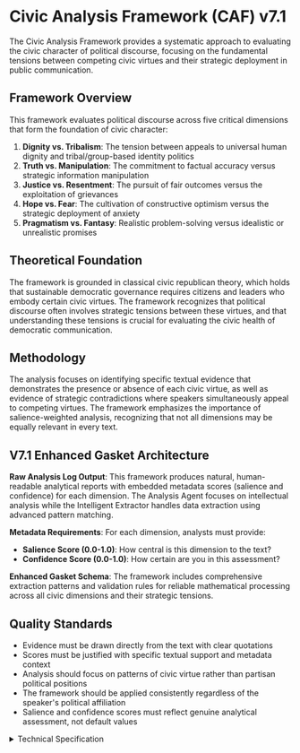 # Civic Analysis Framework (CAF) v7.1

The Civic Analysis Framework provides a systematic approach to evaluating the civic character of political discourse, focusing on the fundamental tensions between competing civic virtues and their strategic deployment in public communication.

## Framework Overview

This framework evaluates political discourse across five critical dimensions that form the foundation of civic character:

1. **Dignity vs. Tribalism**: The tension between appeals to universal human dignity and tribal/group-based identity politics
2. **Truth vs. Manipulation**: The commitment to factual accuracy versus strategic information manipulation
3. **Justice vs. Resentment**: The pursuit of fair outcomes versus the exploitation of grievances
4. **Hope vs. Fear**: The cultivation of constructive optimism versus the strategic deployment of anxiety
5. **Pragmatism vs. Fantasy**: Realistic problem-solving versus idealistic or unrealistic promises

## Theoretical Foundation

The framework is grounded in classical civic republican theory, which holds that sustainable democratic governance requires citizens and leaders who embody certain civic virtues. The framework recognizes that political discourse often involves strategic tensions between these virtues, and that understanding these tensions is crucial for evaluating the civic health of democratic communication.

## Methodology

The analysis focuses on identifying specific textual evidence that demonstrates the presence or absence of each civic virtue, as well as evidence of strategic contradictions where speakers simultaneously appeal to competing virtues. The framework emphasizes the importance of salience-weighted analysis, recognizing that not all dimensions may be equally relevant in every text.

## V7.1 Enhanced Gasket Architecture

**Raw Analysis Log Output**: This framework produces natural, human-readable analytical reports with embedded metadata scores (salience and confidence) for each dimension. The Analysis Agent focuses on intellectual analysis while the Intelligent Extractor handles data extraction using advanced pattern matching.

**Metadata Requirements**: For each dimension, analysts must provide:
- **Salience Score (0.0-1.0)**: How central is this dimension to the text?
- **Confidence Score (0.0-1.0)**: How certain are you in this assessment?

**Enhanced Gasket Schema**: The framework includes comprehensive extraction patterns and validation rules for reliable mathematical processing across all civic dimensions and their strategic tensions.

## Quality Standards

- Evidence must be drawn directly from the text with clear quotations
- Scores must be justified with specific textual support and metadata context
- Analysis should focus on patterns of civic virtue rather than partisan political positions
- The framework should be applied consistently regardless of the speaker's political affiliation
- Salience and confidence scores must reflect genuine analytical assessment, not default values

<details>
<summary>Technical Specification</summary>

```json
{
  "name": "civic_analysis_framework",
  "version": "v7.1",
  "display_name": "Civic Analysis Framework (CAF) v7.1",
  "analysis_variants": {
    "default": {
      "description": "Complete civic character analysis across all five dimensions with enhanced metadata.",
      "analysis_prompt": "You are an expert political discourse analyst specializing in civic character assessment. Your task is to analyze the provided text using the Civic Analysis Framework (CAF) v7.1 methodology with enhanced metadata reporting.\n\nThe framework evaluates political discourse across five critical civic dimensions:\n\n1. **Dignity** (0.0-1.0): Appeals to universal human worth, respect for individuals regardless of group membership, emphasis on shared humanity and individual moral agency.\n\n2. **Tribalism** (0.0-1.0): Appeals to group identity, us-vs-them framing, emphasis on group loyalty over universal principles, exclusionary rhetoric.\n\n3. **Truth** (0.0-1.0): Commitment to factual accuracy, acknowledgment of complexity, intellectual honesty, evidence-based reasoning.\n\n4. **Manipulation** (0.0-1.0): Strategic distortion of information, emotional manipulation, misleading framing, exploitation of cognitive biases.\n\n5. **Justice** (0.0-1.0): Concern for fair outcomes, procedural fairness, protection of rights, systemic equity considerations.\n\n6. **Resentment** (0.0-1.0): Exploitation of grievances, blame-focused rhetoric, zero-sum framing, victimization narratives.\n\n7. **Hope** (0.0-1.0): Constructive optimism, positive vision for the future, empowerment rhetoric, possibility-focused language.\n\n8. **Fear** (0.0-1.0): Anxiety-inducing rhetoric, threat-focused language, catastrophic framing, security-based appeals.\n\n9. **Pragmatism** (0.0-1.0): Realistic problem-solving, acknowledgment of constraints, practical solutions, incremental progress.\n\n10. **Fantasy** (0.0-1.0): Unrealistic promises, magical thinking, oversimplified solutions, denial of constraints.\n\nFor each dimension, provide:\n- **Score (0.0-1.0)**: Based on strength of evidence in the text\n- **Salience (0.0-1.0)**: How central is this dimension to this specific text?\n- **Confidence (0.0-1.0)**: How certain are you in this assessment?\n\nWrite a comprehensive analytical report that covers:\n- Application of the CAF methodology to this specific text\n- Detailed analysis of each relevant dimension with scores, salience, confidence, and evidence\n- Assessment of strategic tensions between competing virtues\n- Overall civic character profile with salience weighting\n- Key insights about the speaker's civic approach\n\nEmbedded your numerical assessments naturally within the analysis. For example: 'This text demonstrates strong dignity appeals (dignity score: 0.8, salience: 0.9, confidence: 0.7) with frequent references to universal human worth.' Focus on rigorous intellectual analysis supported by direct textual evidence and clear reasoning for all scores and metadata."
    }
  },
  "dimension_groups": {
    "identity_axis": ["dignity", "tribalism"],
    "truth_axis": ["truth", "manipulation"],
    "justice_axis": ["justice", "resentment"],
    "emotional_axis": ["hope", "fear"],
    "reality_axis": ["pragmatism", "fantasy"]
  },
  "gasket_schema": {
    "version": "7.1",
    "extraction_method": "intelligent_extractor",
    "target_keys": [
      "dignity_score",
      "tribalism_score",
      "dignity_salience",
      "tribalism_salience",
      "dignity_confidence",
      "tribalism_confidence",
      "truth_score",
      "manipulation_score",
      "truth_salience",
      "manipulation_salience",
      "truth_confidence",
      "manipulation_confidence",
      "justice_score",
      "resentment_score",
      "justice_salience",
      "resentment_salience",
      "justice_confidence",
      "resentment_confidence",
      "hope_score",
      "fear_score",
      "hope_salience",
      "fear_salience",
      "hope_confidence",
      "fear_confidence",
      "pragmatism_score",
      "fantasy_score",
      "pragmatism_salience",
      "fantasy_salience",
      "pragmatism_confidence",
      "fantasy_confidence"
    ],
    "extraction_patterns": {
      "dignity_score": ["dignity.{0,20}score", "dignity.{0,20}rating", "dignity\\s*:\\s*[0-9]"],
      "tribalism_score": ["tribalism.{0,20}score", "tribalism.{0,20}rating", "tribalism\\s*:\\s*[0-9]"],
      "dignity_salience": ["dignity.{0,20}salience", "dignity.{0,20}importance", "dignity.{0,20}centrality"],
      "tribalism_salience": ["tribalism.{0,20}salience", "tribalism.{0,20}importance", "tribalism.{0,20}centrality"],
      "dignity_confidence": ["dignity.{0,20}confidence", "dignity.{0,20}certainty", "dignity.{0,20}sure"],
      "tribalism_confidence": ["tribalism.{0,20}confidence", "tribalism.{0,20}certainty", "tribalism.{0,20}sure"],
      "truth_score": ["truth.{0,20}score", "truth.{0,20}rating", "truth\\s*:\\s*[0-9]"],
      "manipulation_score": ["manipulation.{0,20}score", "manipulation.{0,20}rating", "manipulation\\s*:\\s*[0-9]"],
      "truth_salience": ["truth.{0,20}salience", "truth.{0,20}importance", "truth.{0,20}centrality"],
      "manipulation_salience": ["manipulation.{0,20}salience", "manipulation.{0,20}importance", "manipulation.{0,20}centrality"],
      "truth_confidence": ["truth.{0,20}confidence", "truth.{0,20}certainty", "truth.{0,20}sure"],
      "manipulation_confidence": ["manipulation.{0,20}confidence", "manipulation.{0,20}certainty", "manipulation.{0,20}sure"],
      "justice_score": ["justice.{0,20}score", "justice.{0,20}rating", "justice\\s*:\\s*[0-9]"],
      "resentment_score": ["resentment.{0,20}score", "resentment.{0,20}rating", "resentment\\s*:\\s*[0-9]"],
      "justice_salience": ["justice.{0,20}salience", "justice.{0,20}importance", "justice.{0,20}centrality"],
      "resentment_salience": ["resentment.{0,20}salience", "resentment.{0,20}importance", "resentment.{0,20}centrality"],
      "justice_confidence": ["justice.{0,20}confidence", "justice.{0,20}certainty", "justice.{0,20}sure"],
      "resentment_confidence": ["resentment.{0,20}confidence", "resentment.{0,20}certainty", "resentment.{0,20}sure"],
      "hope_score": ["hope.{0,20}score", "hope.{0,20}rating", "hope\\s*:\\s*[0-9]"],
      "fear_score": ["fear.{0,20}score", "fear.{0,20}rating", "fear\\s*:\\s*[0-9]"],
      "hope_salience": ["hope.{0,20}salience", "hope.{0,20}importance", "hope.{0,20}centrality"],
      "fear_salience": ["fear.{0,20}salience", "fear.{0,20}importance", "fear.{0,20}centrality"],
      "hope_confidence": ["hope.{0,20}confidence", "hope.{0,20}certainty", "hope.{0,20}sure"],
      "fear_confidence": ["fear.{0,20}confidence", "fear.{0,20}certainty", "fear.{0,20}sure"],
      "pragmatism_score": ["pragmatism.{0,20}score", "pragmatism.{0,20}rating", "pragmatism\\s*:\\s*[0-9]"],
      "fantasy_score": ["fantasy.{0,20}score", "fantasy.{0,20}rating", "fantasy\\s*:\\s*[0-9]"],
      "pragmatism_salience": ["pragmatism.{0,20}salience", "pragmatism.{0,20}importance", "pragmatism.{0,20}centrality"],
      "fantasy_salience": ["fantasy.{0,20}salience", "fantasy.{0,20}importance", "fantasy.{0,20}centrality"],
      "pragmatism_confidence": ["pragmatism.{0,20}confidence", "pragmatism.{0,20}certainty", "pragmatism.{0,20}sure"],
      "fantasy_confidence": ["fantasy.{0,20}confidence", "fantasy.{0,20}certainty", "fantasy.{0,20}sure"]
    },
    "validation_rules": {
      "required_fields": ["dignity_score", "tribalism_score", "truth_score", "manipulation_score", "justice_score", "resentment_score", "hope_score", "fear_score", "pragmatism_score", "fantasy_score"],
      "score_ranges": {"min": 0.0, "max": 1.0},
      "metadata_ranges": {
        "salience": {"min": 0.0, "max": 1.0},
        "confidence": {"min": 0.0, "max": 1.0}
      },
      "fallback_strategy": "use_default_values"
    }
  },
  "calculation_spec": {
    "dignity_tribalism_tension": "(dignity_score + (1 - tribalism_score)) / 2",
    "truth_manipulation_tension": "(truth_score + (1 - manipulation_score)) / 2",
    "justice_resentment_tension": "(justice_score + (1 - resentment_score)) / 2",
    "hope_fear_tension": "(hope_score + (1 - fear_score)) / 2",
    "pragmatism_fantasy_tension": "(pragmatism_score + (1 - fantasy_score)) / 2",
    "civic_character_index": "(dignity_tribalism_tension + truth_manipulation_tension + justice_resentment_tension + hope_fear_tension + pragmatism_fantasy_tension) / 5",
    "salience_weighted_civic_character_index": "(dignity_tribalism_tension * dignity_salience + truth_manipulation_tension * truth_salience + justice_resentment_tension * justice_salience + hope_fear_tension * hope_salience + pragmatism_fantasy_tension * pragmatism_salience) / (dignity_salience + truth_salience + justice_salience + hope_salience + pragmatism_salience)",
    "salience_weighted_virtue_index": "(dignity_score * dignity_salience + truth_score * truth_salience + justice_score * justice_salience + hope_score * hope_salience + pragmatism_score * pragmatism_salience) / (dignity_salience + truth_salience + justice_salience + hope_salience + pragmatism_salience)",
    "salience_weighted_pathology_index": "(tribalism_score * tribalism_salience + manipulation_score * manipulation_salience + resentment_score * resentment_salience + fear_score * fear_salience + fantasy_score * fantasy_salience) / (tribalism_salience + manipulation_salience + resentment_salience + fear_salience + fantasy_salience)"
  }
}
```

</details>